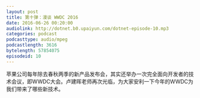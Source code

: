 ```yaml
---
layout: post
title: 第十弹：漫谈 WWDC 2016
date: 2016-06-26 00:20:00
audiolink: http://dotnet.b0.upaiyun.com/dotnet-episode-10.mp3
categories: podcast 
podcasttype: audio/mpeg
podcastlength: 3616
bytelength: 57854075
episodeid: 10
---
```


苹果公司每年除去春秋两季的新产品发布会，其实还举办一次完全面向开发者的技术会议，即WWDC大会。卢建晖老师再次光临，为大家安利一下今年的WWDC为我们带来了哪些新技术。
